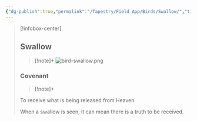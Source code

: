 ```yaml
---
{"dg-publish":true,"permalink":"/Tapestry/Field App/Birds/Swallow/","title":"Swallow","tags":["covenants/animals/birds"],"dgHomeLink":true,"dgEnableSearch":true}
---
```


> [!infobox-center] 
> ## Swallow
> > [!note]+
> ![bird-swallow.png](/img/user/File%20Vault/Field%20App/birds/bird-swallow.png)
> ### Covenant
>> [!note]+ 
>  <p class="note first">To receive what is being released from Heaven</p>
>  
><p class="note second">When a swallow is seen, it can mean there is a truth to be received.</p>
